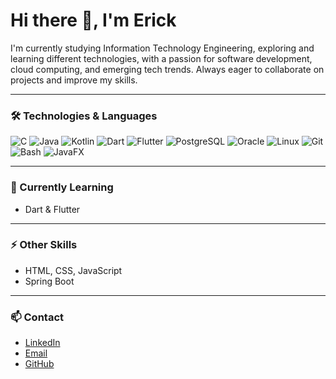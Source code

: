 # Hi there 👋, I'm Erick

I'm currently studying Information Technology Engineering, exploring and learning different technologies, with a passion for software development, cloud computing, and emerging tech trends. Always eager to collaborate on projects and improve my skills.

---

### 🛠️ Technologies & Languages
![C](http://img.shields.io/badge/-C-A8B9CC?style=flat-square&logo=c&logoColor=ffffff)
![Java](http://img.shields.io/badge/-Java-5B4638?style=flat-square&logo=java&logoColor=ffffff)
![Kotlin](https://img.shields.io/badge/-Kotlin-0095D5?style=flat-square&logo=kotlin&logoColor=ffffff)
![Dart](https://img.shields.io/badge/-Dart-0175C2?style=flat-square&logo=dart&logoColor=ffffff)
![Flutter](https://img.shields.io/badge/-Flutter-02569B?style=flat-square&logo=flutter&logoColor=ffffff)
![PostgreSQL](https://img.shields.io/badge/-PostgreSQL-316192?style=flat-square&logo=postgresql&logoColor=ffffff)
![Oracle](https://img.shields.io/badge/-Oracle-F80000?style=flat-square&logo=oracle&logoColor=ffffff)
![Linux](https://img.shields.io/badge/-Linux-FCC624?style=flat-square&logo=linux&logoColor=000000)
![Git](https://img.shields.io/badge/-Git-F05032?style=flat-square&logo=git&logoColor=ffffff)
![Bash](https://img.shields.io/badge/-Bash-4EAA25?style=flat-square&logo=gnu-bash&logoColor=ffffff)
![JavaFX](https://img.shields.io/badge/-JavaFX-0078D7?style=flat-square&logo=java&logoColor=ffffff)

---

### 🌱 Currently Learning
- Dart & Flutter

---

### ⚡ Other Skills
- HTML, CSS, JavaScript 
- Spring Boot 

---

### 📫 Contact
- [LinkedIn](https://www.linkedin.com/in/tu-linkedin)
- [Email](mailto:zerickly.dev@gmail.com)
- [GitHub](https://github.com/tu-usuario)

